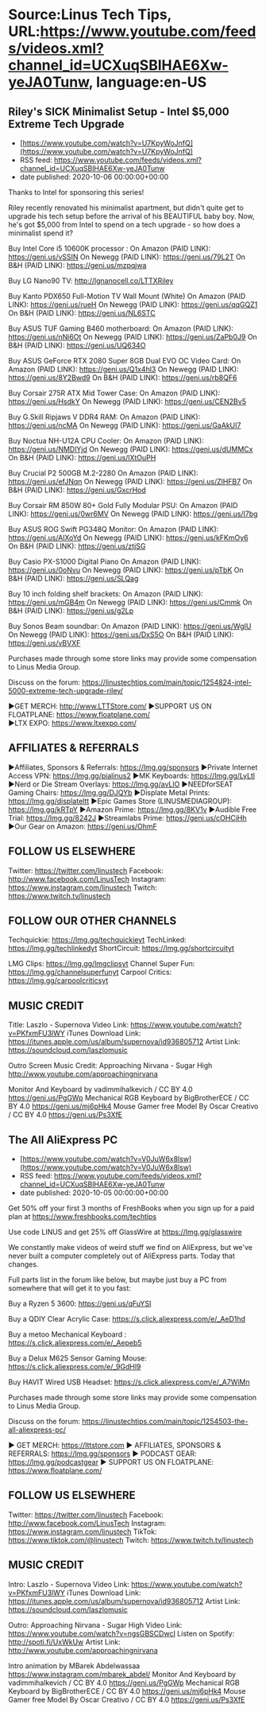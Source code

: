 # Source:Linus Tech Tips, URL:https://www.youtube.com/feeds/videos.xml?channel_id=UCXuqSBlHAE6Xw-yeJA0Tunw, language:en-US

## Riley's SICK Minimalist Setup - Intel $5,000 Extreme Tech Upgrade
 - [https://www.youtube.com/watch?v=U7KpyWoJnfQ](https://www.youtube.com/watch?v=U7KpyWoJnfQ)
 - RSS feed: https://www.youtube.com/feeds/videos.xml?channel_id=UCXuqSBlHAE6Xw-yeJA0Tunw
 - date published: 2020-10-06 00:00:00+00:00

Thanks to Intel for sponsoring this series!

Riley recently renovated his minimalist apartment, but didn't quite get to upgrade his tech setup before the arrival of his BEAUTIFUL baby boy. Now, he's got $5,000 from Intel to spend on a tech upgrade - so how does a minimalist spend it?

Buy Intel Core i5 10600K processor :
On Amazon (PAID LINK): https://geni.us/vSSIN
On Newegg (PAID LINK): https://geni.us/79L2T
On B&H (PAID LINK): https://geni.us/mzpqjwa

Buy LG Nano90 TV: http://lgnanocell.co/LTTXRiley

Buy Kanto PDX650 Full-Motion TV Wall Mount (White)
On Amazon (PAID LINK): https://geni.us/rueH
On Newegg (PAID LINK): https://geni.us/qqGQZ1
On B&H (PAID LINK): https://geni.us/NL6STC

Buy ASUS TUF Gaming B460 motherboard:
On Amazon (PAID LINK): https://geni.us/nNi6Ot
On Newegg (PAID LINK): https://geni.us/ZaPb0J9
On B&H (PAID LINK): https://geni.us/UQ634O

Buy ASUS GeForce RTX 2080 Super 8GB Dual EVO OC Video Card:
On Amazon (PAID LINK): https://geni.us/Q1x4hl3
On Newegg (PAID LINK): https://geni.us/8Y2Bwd9
On B&H (PAID LINK): https://geni.us/rb8QF6

Buy Corsair 275R ATX Mid Tower Case:
On Amazon (PAID LINK): https://geni.us/HsdkY
On Newegg (PAID LINK): https://geni.us/CEN2Bv5

Buy G.Skill Ripjaws V DDR4 RAM:
On Amazon (PAID LINK): https://geni.us/ncMA
On Newegg (PAID LINK): https://geni.us/GaAkUI7

Buy Noctua NH-U12A CPU Cooler:
On Amazon (PAID LINK): https://geni.us/NMDlYjd
On Newegg (PAID LINK): https://geni.us/dUMMCx
On B&H (PAID LINK): https://geni.us/lXtOuPH

Buy Crucial P2 500GB M.2-2280
On Amazon (PAID LINK): https://geni.us/efJNqn
On Newegg (PAID LINK): https://geni.us/ZlHFB7
On B&H (PAID LINK): https://geni.us/GxcrHod

Buy Corsair RM 850W 80+ Gold Fully Modular PSU:
On Amazon (PAID LINK): https://geni.us/0wr6MV
On Newegg (PAID LINK): https://geni.us/I7bg

Buy ASUS ROG Swift PG348Q Monitor:
On Amazon (PAID LINK): https://geni.us/AlXoYd
On Newegg (PAID LINK): https://geni.us/kFKmOy6
On B&H (PAID LINK): https://geni.us/ztjSG

Buy Casio PX-S1000 Digital Piano
On Amazon (PAID LINK): https://geni.us/0oNvu
On Newegg (PAID LINK): https://geni.us/pTbK
On B&H (PAID LINK): https://geni.us/SLQag

Buy 10 inch folding shelf brackets:
On Amazon (PAID LINK): https://geni.us/mGB4m
On Newegg (PAID LINK): https://geni.us/Cmmk
On B&H (PAID LINK): https://geni.us/g2Lp

Buy Sonos Beam soundbar:
On Amazon (PAID LINK): https://geni.us/WgIU
On Newegg (PAID LINK): https://geni.us/DxS5O
On B&H (PAID LINK): https://geni.us/vBVXF

Purchases made through some store links may provide some compensation to Linus Media Group.

Discuss on the forum: https://linustechtips.com/main/topic/1254824-intel-5000-extreme-tech-upgrade-riley/


►GET MERCH: http://www.LTTStore.com/
►SUPPORT US ON FLOATPLANE: https://www.floatplane.com/  
►LTX EXPO: https://www.ltxexpo.com/   

AFFILIATES & REFERRALS
---------------------------------------------------
►Affiliates, Sponsors & Referrals: https://lmg.gg/sponsors
►Private Internet Access VPN: https://lmg.gg/pialinus2
►MK Keyboards: https://lmg.gg/LyLtl
►Nerd or Die Stream Overlays: https://lmg.gg/avLlO
►NEEDforSEAT Gaming Chairs: https://lmg.gg/DJQYb
►Displate Metal Prints: https://lmg.gg/displateltt
►Epic Games Store (LINUSMEDIAGROUP): https://lmg.gg/kRTpY
►Amazon Prime: https://lmg.gg/8KV1v
►Audible Free Trial: https://lmg.gg/8242J
►Streamlabs Prime: https://geni.us/cOHCiHh
►Our Gear on Amazon: https://geni.us/OhmF
 
FOLLOW US ELSEWHERE
---------------------------------------------------  
Twitter: https://twitter.com/linustech
Facebook: http://www.facebook.com/LinusTech
Instagram: https://www.instagram.com/linustech
Twitch: https://www.twitch.tv/linustech

FOLLOW OUR OTHER CHANNELS
---------------------------------------------------  
Techquickie: https://lmg.gg/techquickieyt
TechLinked: https://lmg.gg/techlinkedyt
ShortCircuit: https://lmg.gg/shortcircuityt

LMG Clips: https://lmg.gg/lmgclipsyt
Channel Super Fun: https://lmg.gg/channelsuperfunyt
Carpool Critics: https://lmg.gg/carpoolcriticsyt

MUSIC CREDIT
---------------------------------------------------  
Title: Laszlo - Supernova
Video Link: https://www.youtube.com/watch?v=PKfxmFU3lWY
iTunes Download Link: https://itunes.apple.com/us/album/supernova/id936805712
Artist Link: https://soundcloud.com/laszlomusic

Outro Screen Music Credit: Approaching Nirvana - Sugar High http://www.youtube.com/approachingnirvana

Monitor And Keyboard by vadimmihalkevich / CC BY 4.0  https://geni.us/PgGWp
Mechanical RGB Keyboard by BigBrotherECE / CC BY 4.0 https://geni.us/mj6pHk4
Mouse Gamer free Model By Oscar Creativo / CC BY 4.0 https://geni.us/Ps3XfE

## The All AliExpress PC
 - [https://www.youtube.com/watch?v=V0JuW6x8lsw](https://www.youtube.com/watch?v=V0JuW6x8lsw)
 - RSS feed: https://www.youtube.com/feeds/videos.xml?channel_id=UCXuqSBlHAE6Xw-yeJA0Tunw
 - date published: 2020-10-05 00:00:00+00:00

Get 50% off your first 3 months of FreshBooks when you sign up for a paid plan at https://www.freshbooks.com/techtips

Use code LINUS and get 25% off GlassWire at https://lmg.gg/glasswire

We constantly make videos of weird stuff we find on AliExpress, but we've never built a computer completely out of AliExpress parts. Today that changes.


Full parts list in the forum like below, but maybe just buy a PC from somewhere that will get it to you fast:

Buy a Ryzen 5 3600: https://geni.us/qFuYSI

Buy a QDIY Clear Acrylic Case: https://s.click.aliexpress.com/e/_AeD1hd

Buy a metoo Mechanical Keyboard : https://s.click.aliexpress.com/e/_Aepeb5

Buy a Delux M625  Sensor Gaming Mouse: https://s.click.aliexpress.com/e/_9GdHl9

Buy HAVIT Wired USB Headset: https://s.click.aliexpress.com/e/_A7WiMn

Purchases made through some store links may provide some compensation to Linus Media Group.

Discuss on the forum: https://linustechtips.com/main/topic/1254503-the-all-aliexpress-pc/

► GET MERCH: https://lttstore.com
► AFFILIATES, SPONSORS & REFERRALS: https://lmg.gg/sponsors
► PODCAST GEAR: https://lmg.gg/podcastgear
► SUPPORT US ON FLOATPLANE: https://www.floatplane.com/

FOLLOW US ELSEWHERE
---------------------------------------------------  
Twitter: https://twitter.com/linustech
Facebook: http://www.facebook.com/LinusTech
Instagram: https://www.instagram.com/linustech
TikTok: https://www.tiktok.com/@linustech
Twitch: https://www.twitch.tv/linustech

MUSIC CREDIT
---------------------------------------------------
Intro: Laszlo - Supernova
Video Link: https://www.youtube.com/watch?v=PKfxmFU3lWY
iTunes Download Link: https://itunes.apple.com/us/album/supernova/id936805712
Artist Link: https://soundcloud.com/laszlomusic

Outro: Approaching Nirvana - Sugar High
Video Link: https://www.youtube.com/watch?v=ngsGBSCDwcI
Listen on Spotify: http://spoti.fi/UxWkUw
Artist Link: http://www.youtube.com/approachingnirvana

Intro animation by MBarek Abdelwassaa https://www.instagram.com/mbarek_abdel/
Monitor And Keyboard by vadimmihalkevich / CC BY 4.0  https://geni.us/PgGWp
Mechanical RGB Keyboard by BigBrotherECE / CC BY 4.0 https://geni.us/mj6pHk4
Mouse Gamer free Model By Oscar Creativo / CC BY 4.0 https://geni.us/Ps3XfE


